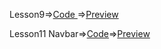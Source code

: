 Lesson9=>[Code ](https://github.com/SevilHeyderova/FrontendLesson/tree/main/lesson9)=>[Preview](https://codepen.io/sevilheyderova/pen/oNqajdo)

Lesson11 Navbar=>[Code](https://github.com/SevilHeyderova/FrontendLesson/tree/main/lesson11)=>[Preview](https://codepen.io/sevilheyderova/pen/zYWMdaE)
